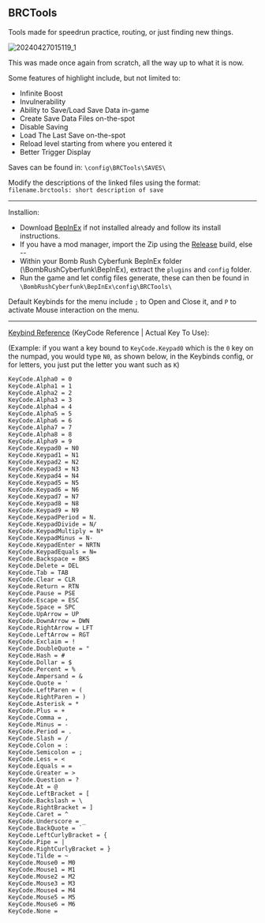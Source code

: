 ## BRCTools

Tools made for speedrun practice, routing, or just finding new things.

![20240427015119_1](https://github.com/Ninja-Cookie/BRCTools/assets/62808028/639a9344-cc85-477c-b329-db6c26b8c0c8)

This was made once again from scratch, all the way up to what it is now.

Some features of highlight include, but not limited to:
- Infinite Boost
- Invulnerability
- Ability to Save/Load Save Data in-game
- Create Save Data Files on-the-spot
- Disable Saving
- Load The Last Save on-the-spot
- Reload level starting from where you entered it
- Better Trigger Display

Saves can be found in:
`\config\BRCTools\SAVES\`

Modify the descriptions of the linked files using the format:
`filename.brctools: short description of save`

-----------------------

Installion:
- Download [BepInEx](https://github.com/BepInEx/BepInEx/releases/tag/v5.4.22) if not installed already and follow its install instructions.
- If you have a mod manager, import the Zip using the [Release](https://github.com/Ninja-Cookie/BRCTools/releases) build, else --
- Within your Bomb Rush Cyberfunk BepInEx folder (\BombRushCyberfunk\BepInEx\), extract the `plugins` and `config` folder.
- Run the game and let config files generate, these can then be found in `\BombRushCyberfunk\BepInEx\config\BRCTools\`

Default Keybinds for the menu include `;` to Open and Close it, and `P` to activate Mouse interaction on the menu.

-----------------------

[Keybind Reference](https://docs.unity3d.com/ScriptReference/KeyCode.html) (KeyCode Reference | Actual Key To Use):

(Example: if you want a key bound to `KeyCode.Keypad0` which is the `0` key on the numpad, you would type `N0`, as shown below, in the Keybinds config, or for letters, you just put the letter you want such as `K`)
```
KeyCode.Alpha0 = 0 
KeyCode.Alpha1 = 1 
KeyCode.Alpha2 = 2 
KeyCode.Alpha3 = 3 
KeyCode.Alpha4 = 4 
KeyCode.Alpha5 = 5 
KeyCode.Alpha6 = 6 
KeyCode.Alpha7 = 7 
KeyCode.Alpha8 = 8 
KeyCode.Alpha9 = 9 
KeyCode.Keypad0 = N0 
KeyCode.Keypad1 = N1 
KeyCode.Keypad2 = N2 
KeyCode.Keypad3 = N3 
KeyCode.Keypad4 = N4 
KeyCode.Keypad5 = N5 
KeyCode.Keypad6 = N6 
KeyCode.Keypad7 = N7 
KeyCode.Keypad8 = N8 
KeyCode.Keypad9 = N9 
KeyCode.KeypadPeriod = N. 
KeyCode.KeypadDivide = N/ 
KeyCode.KeypadMultiply = N* 
KeyCode.KeypadMinus = N- 
KeyCode.KeypadEnter = NRTN 
KeyCode.KeypadEquals = N= 
KeyCode.Backspace = BKS 
KeyCode.Delete = DEL 
KeyCode.Tab = TAB 
KeyCode.Clear = CLR 
KeyCode.Return = RTN 
KeyCode.Pause = PSE 
KeyCode.Escape = ESC 
KeyCode.Space = SPC 
KeyCode.UpArrow = UP 
KeyCode.DownArrow = DWN 
KeyCode.RightArrow = LFT 
KeyCode.LeftArrow = RGT 
KeyCode.Exclaim = ! 
KeyCode.DoubleQuote = "
KeyCode.Hash = # 
KeyCode.Dollar = $ 
KeyCode.Percent = % 
KeyCode.Ampersand = & 
KeyCode.Quote = ' 
KeyCode.LeftParen = ( 
KeyCode.RightParen = ) 
KeyCode.Asterisk = * 
KeyCode.Plus = + 
KeyCode.Comma = , 
KeyCode.Minus = - 
KeyCode.Period = . 
KeyCode.Slash = / 
KeyCode.Colon = : 
KeyCode.Semicolon = ; 
KeyCode.Less = < 
KeyCode.Equals = = 
KeyCode.Greater = > 
KeyCode.Question = ? 
KeyCode.At = @ 
KeyCode.LeftBracket = [ 
KeyCode.Backslash = \ 
KeyCode.RightBracket = ] 
KeyCode.Caret = ^ 
KeyCode.Underscore = _ 
KeyCode.BackQuote = ` 
KeyCode.LeftCurlyBracket = { 
KeyCode.Pipe = | 
KeyCode.RightCurlyBracket = } 
KeyCode.Tilde = ~ 
KeyCode.Mouse0 = M0 
KeyCode.Mouse1 = M1 
KeyCode.Mouse2 = M2 
KeyCode.Mouse3 = M3 
KeyCode.Mouse4 = M4 
KeyCode.Mouse5 = M5 
KeyCode.Mouse6 = M6 
KeyCode.None = 
```
